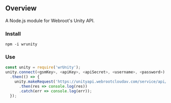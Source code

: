 ## Overview

A Node.js module for Webroot's Unity API.


### Install

    npm -i wrunity


### Use
```javascript
const unity = require('wrUnity');
unity.connect(<gsmKey>, <apiKey>, <apiSecret>, <username>, <password>)
  .then(() => {
    unity.makeRequest('https://unityapi.webrootcloudav.com/service/api/console/gsm/your-gsmKey/sites', 'get')
      .then(res => console.log(res))
      .catch(err => console.log(err));
  });
```
